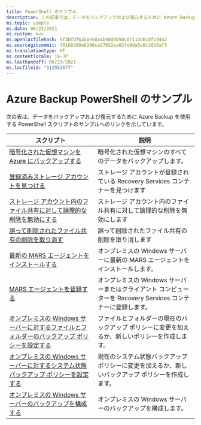 ```yaml
---
title: PowerShell のサンプル
description: この記事では、データをバックアップおよび復元するために Azure Backup を使用する PowerShell スクリプトのサンプルへのリンクを示しています。
ms.topic: sample
ms.date: 06/23/2021
ms.custom: mvc
ms.openlocfilehash: 9f3bfdf6350e58a4b9dd809dc07113d6cdfcd442
ms.sourcegitcommit: f0168d80eb396ce27032aa02fe9da5a0c10b5af3
ms.translationtype: HT
ms.contentlocale: ja-JP
ms.lasthandoff: 06/23/2021
ms.locfileid: "112553677"
---
```

# <a name="azure-backup-powershell-samples"></a>Azure Backup PowerShell のサンプル

次の表は、データをバックアップおよび復元するために Azure Backup を使用する PowerShell スクリプトのサンプルへのリンクを示しています。

| スクリプト | 説明 |
|---|---|
| [暗号化された仮想マシンを Azure にバックアップする](./scripts/backup-powershell-sample-backup-encrypted-vm.md) | 暗号化された仮想マシンのすべてのデータをバックアップします。|
| [登録済みストレージ アカウントを見つける](./scripts/backup-powershell-script-find-recovery-services-vault.md) | ストレージ アカウントが登録されている Recovery Services コンテナーを見つけます |
| [ストレージ アカウント内のファイル共有に対して論理的な削除を無効にする](./scripts/disable-soft-delete-for-file-shares.md) | ストレージ アカウント内のファイル共有に対して論理的な削除を無効にします|
| [誤って削除されたファイル共有の削除を取り消す](./scripts/backup-powershell-script-undelete-file-share.md) | 誤って削除されたファイル共有の削除を取り消します |
| [最新の MARS エージェントをインストールする](./scripts/install-latest-microsoft-azure-recovery-services-agent.md) | オンプレミスの Windows サーバーに最新の MARS エージェントをインストールします。 |
| [MARS エージェントを登録する](./scripts/register-microsoft-azure-recovery-services-agent.md) | オンプレミスの Windows サーバーまたはクライアント コンピューターを Recovery Services コンテナーに登録します。 |
| [オンプレミスの Windows サーバーに対するファイルとフォルダーのバックアップ ポリシーを設定する](./scripts/set-file-folder-backup-policy.md) | ファイルとフォルダーの現在のバックアップ ポリシーに変更を加えるか、新しいポリシーを作成します。 |
| [オンプレミスの Windows サーバーに対するシステム状態バックアップ ポリシーを設定する](./scripts/set-system-state-backup-policy.md) | 現在のシステム状態バックアップ ポリシーに変更を加えるか、新しいバックアップ ポリシーを作成します。 | 
| [オンプレミスの Windows サーバーのバックアップを構成する](./scripts/microsoft-azure-recovery-services-powershell-all.md)  | オンプレミスの Windows サーバーのバックアップを構成します。 |

